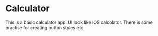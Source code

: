 # Calculator

 This is a basic calculator app. UI look like IOS calcolator. 
 There is some practise for creating button styles etc.

